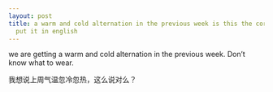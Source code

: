 ```yaml
---
layout: post
title: a warm and cold alternation in the previous week is this the correct way to
  put it in english
---
```


we are getting a warm and cold alternation in the previous week. Don’t know what to wear.

我想说上周气温忽冷忽热，这么说对么？
